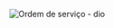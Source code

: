 ![Ordem de serviço - dio](https://github.com/user-attachments/assets/e3b682b4-4efa-48d5-8e19-06c0c2cdb417)
